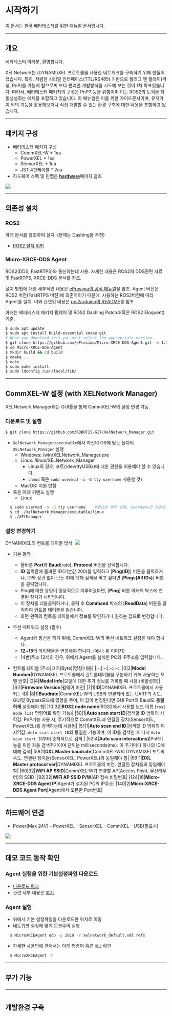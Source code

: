 # 시작하기

이 문서는 한국 베타테스터를 위한 매뉴얼 문서입니다.

---
## 개요

베타테스터 여러분, 환영합니다.

XELNetwork는 (DYNAMI)XEL 프로토콜을 사용한 네트워크를 구축하기 위해 만들어졌습니다. 특히, 저렴한 시리얼 인터페이스(TTL/RS485) 기반으로 플러그 앤 플레이(약칭, PnP)를 가능케 함으로써 보다 편리한 개발방식을 시도해 보는 것이 1차 목표였습니다.
따라서, 베타테스터 패키지의 구성은 PnP기능을 위함이며 이는 ROS2의 토픽을 자동생성하는 예제를 포함하고 있습니다. 이 매뉴얼은 이를 위한 가이드문서이며, 유저가 이 외의 기능을 활용해보거나 직접 개발할 수 있는 환경 구축에 대한 내용을 포함하고 있습니다.

---

## 패키지 구성

- 베타테스터 패키지 구성
    - CommXEL-W * 1ea
    - PowerXEL * 1ea
    - SensorXEL * 1ea
    - JST 4핀케이블 * 2ea 
- 하드웨어 스펙 및 핀맵은 [**hardware**](hardware.md)페이지 참조

![](_static/xelnetwork_beta_pack.png)


---
## 의존성 설치

### ROS2
아래 문서를 참조하여 설치. (현재는 Dashing을 추천)
- [ROS2 설치 위키](https://index.ros.org/doc/ros2/Installation/Dashing/#installing-ros-2-dashing-diademata)

### Micro-XRCE-DDS Agent
ROS2(DDS, FastRTPS)와 통신하는데 사용.
자세한 내용은 ROS2의 DDS관련 자료 및 FastRTPS, XRCE-DDS 문서를 참조.

설치 방법에 대한 세부적인 내용은 [eProsima의 공식 매뉴얼](https://micro-xrce-dds.readthedocs.io/en/latest/installation.html#installing-the-agent-stand-alone)을 참조.
Agent 버전은 ROS2 버전(FastRTPS 버전)에 의존적이기 때문에, 사용하는 ROS2버전에 따라 Agent를 설치.
이와 관련된 내용은 [ros2arduino의 README](https://github.com/ROBOTIS-GIT/ros2arduino#version-specific-dependencies)를 참조.

아래는 베타테스터 패키지 펌웨어 및 ROS2 Dashing Patch4(혹은 ROS2 Eloquent) 기준.
```bash
$ sudo apt update
$ sudo apt install build-essential cmake git
# When you download this you must select the appropriate version.
$ git clone https://github.com/eProsima/Micro-XRCE-DDS-Agent.git -b 1.1.5
$ cd Micro-XRCE-DDS-Agent
$ mkdir build && cd build
$ cmake ..
$ make
$ sudo make install
$ sudo ldconfig /usr/local/lib/
```
---
## CommXEL-W 설정 (with XELNetwork Manager)
XELNetwork Manager라는 GUI툴을 통해 CommXEL-W의 설정 변경 가능.

### 다운로드 및 실행
```bash
$ git clone https://github.com/ROBOTIS-GIT/XelNetwork_Manager.git
```
- `XelNetwork_Manager/excutable`에서 자신의 OS에 맞는 폴더의 `XELNetwork_Manager` 실행
    - Windows: /win/XELNetwork_Manager.exe
    - Linux: /linux/XELNetwork_Manager
        - Linux의 경우, 포트(/dev/ttyUSBx)에 대한 권한을 허용해야 할 수 있습니다. 
        - `chmod` 혹은 `sudo usermod -a -G tty username` 사용할 것)
    - MacOS: 지원 안함
- 혹은 아래 커맨드 실행
    - Linux
```bash
  $ sudo usermod -a -G tty username    #필요한 경우 실행, username은 자신의 계정이름으로 변경
  $ cd ./XelNetwork_Manager/excutable/linux
  $ ./XELManager
```

### 설정 변경하기
DYNAMIXEL의 컨트롤 테이블 방식.
![](_static/xel_manager.png)

- 기본 동작
    - 올바른 **Port**와 **Baud**(rate), **Protocol** 버전을 선택합니다.
    - **ID** 입력란에 올바른 ID(기본값 200)를 입력하고 [**Ping(ID)**] 버튼을 클릭하거나, ID와 상관 없이 모든 ID에 대해 검색을 하고 싶다면 [**Pings(All IDs)**] 버튼을 클릭합니다.
    - Ping에 대한 응답이 정상적으로 이루어졌다면, [**Ping**] 버튼 아래의 박스에 연결된 장치가 나타납니다.
    - 이 장치를 더블클릭하거나, 클릭 후 **Command** 박스의 [**ReadData**] 버튼을 클릭하여 컨트롤 테이블을 읽습니다.
    - 화면 왼쪽의 컨트롤 테이블에서 정보를 확인하거나 원하는 값으로 변경합니다.

- 무선 네트워크 설정 (필수)
    - Agent와 통신을 하기 위해, CommXEL-W의 무선 네트워크 설정을 해야 합니다.
    - **12~15**의 아이템들을 변경해야 합니다. (예시: 위 이미지)
    - 14번(주소 124)의 경우, 위에서 Agent를 설치한 PC의 IP주소를 입력합니다.

- 컨트롤 테이블
  |주소|크기(Byte)|명칭|내용|
  |:-:|:-:|:-:|:-:|
  |0|2|**Model Number**|DYNAMIXEL 프로토콜에서 컨트롤테이블을 구분하기 위해 사용하는 모델 번호|
  |2|4|**Model Info**|모델에 대한 추가 정보를 기록할 때 사용 (비활성화)|
  |6|1|**Firmware Version**|펌웨어 버전|
  |7|1|**ID**|DYNAMIXEL 프로토콜에서 사용되는 ID|
  |8|1|**Baudrate**|CommXEL-W의 USB와 연결되어 있는 UART의 속도. GUI및 Bypass모드에 영향을 주며, 이 값이 변경된다면 GUI Port의 Baud도 **동일하게** 설정해야 함|
  |10|32|**ROS2 node name**|ROS2에서 사용할 노드 이름 (`ros2 node list` 명령어로 확인 가능)|
  |50|1|**Auto scan start ID**|검색할 ID 범위의 시작값. PnP기능 사용 시, 주기적으로 CommXEL과 연결된 장치(SensorXEL, PowerXEL)를 검색하는데 사용됨|
  |51|1|**Auto scan end ID**|검색할 ID 범위의 마지막값. `Auto scan start ID`와 동일한 기능이며, 이 ID를 검색한 후 다시 `Auto scan start ID`부터 순차적으로 검색.|
  |52|4|**Auto scan interval(ms)**|PnP기능을 위한 자동 검색주기이며 단위는 milliseconds(ms). 이 주기마다 하나의 ID에 대해 검색|
  |58|1|**DXL Master baudrate**|CommXEL-W의 DYNAMIXEL포트의 속도. 연결된 장치들(SensorXEL, PowerXEL)과 동일해야 함|
  |59|1|**DXL Master protocol ver**|DYNAMIXEL 프로토콜의 버전. 연결된 장치들과 동일해야 함|
  |60|32|**WiFi AP SSID**|CommXEL-W가 연결할 AP(Access Point, 무선라우터)의 SSID|
  |92|32|**WiFi AP SSID P/W**|AP 접속 비밀번호|
  |124|16|**Micro-XRCE-DDS Agent IP**|Agent가 설치된 PC의 IP주소|
  |140|2|**Micro-XRCE-DDS Agent Port**|Agent에서 오픈한 Port번호|

---

## 하드웨어 연결

- Power(Max 24V) - PowerXEL - SensorXEL - CommXEL - USB(필요시)

![](_static/xelnetwork_board_connection.png)

---

## 데모 코드 동작 확인

### Agent 실행을 위한 기본설정파일 다운로드
- [다운로드 링크]()
- 관련 세부 내용은 [여기](https://github.com/ROBOTIS-GIT/ros2arduino#appendix-how-to-configure-entities-from-reference-file-available-at-011-or-above)

### Agent 실행
- 위에서 기본 설정파일을 다운로드한 위치로 이동
- 네트워크 설정에 맞게 옵션주어 실행
```bash
  $ MicroXRCEAgent udp -p 2019 -r xelnetwork_default.xml.refs
```
- 자세한 사용법에 관해서는 아래 명령어 혹은 [`링크`](https://github.com/ROBOTIS-GIT/ros2arduino#appendix-how-to-configure-entities-from-reference-file-available-at-011-or-above) 확인
```bash
  $ MicroXRCEAgent -h
```

---

## 부가 기능

### 


---

# 

## 개발환경 구축
